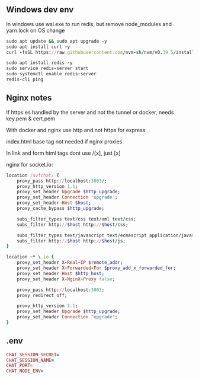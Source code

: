 ## Windows dev env

In windows use wsl.exe to run redis, but remove node_modules and yarn.lock on OS change

```ruby
sudo apt update && sudo apt upgrade -y
sudo apt install curl -y
curl -fsSL https://raw.githubusercontent.com/nvm-sh/nvm/v0.39.5/install.sh | bash

sudo apt install redis -y
sudo service redis-server start
sudo systemctl enable redis-server
redis-cli ping
```

## Nginx notes

If https es handled by the server and not the tunnel or docker, needs key.pem & cert.pem

With docker and nginx use http and not https for express

index.html base tag not needed if nginx proxies

In link and form html tags dont use /[x], just [x]

nginx for socket.io:

```ruby
location /svfchat/ {
    proxy_pass http://localhost:3003/;
    proxy_http_version 1.1;
    proxy_set_header Upgrade $http_upgrade;
    proxy_set_header Connection 'upgrade';
    proxy_set_header Host $host;
    proxy_cache_bypass $http_upgrade;

    subs_filter_types text/css text/xml text/css;
    subs_filter http://$host http://$host/css;

    subs_filter_types text/javascript text/ecmascript application/javascript;
    subs_filter http://$host http://$host/js;
}

location ~* \.io {
    proxy_set_header X-Real-IP $remote_addr;
    proxy_set_header X-Forwarded-For $proxy_add_x_forwarded_for;
    proxy_set_header Host $http_host;
    proxy_set_header X-NginX-Proxy false;

    proxy_pass http://localhost:3003;
    proxy_redirect off;

    proxy_http_version 1.1;
    proxy_set_header Upgrade $http_upgrade;
    proxy_set_header Connection "upgrade";
}
```

## .env

```ruby
CHAT_SESSION_SECRET=
CHAT_SESSION_NAME=
CHAT_PORT=
CHAT_NODE_ENV=
```